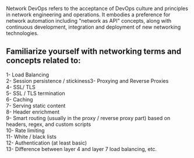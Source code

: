 Network DevOps refers to the acceptance of DevOps culture and principles in network engineering and operations. 
It embodies a preference for network automation including "network as API" concepts,
along with continuous development, integration and deployment of new networking technologies. <br>


## Familiarize yourself with networking terms and concepts related to:
1- Load Balancing <br>
2- Session persistence / stickiness3- Proxying and Reverse Proxies <br>
4- SSL/ TLS <br>
5- SSL / TLS termination <br>
6- Caching <br>
7- Serving static content <br>
8- Header enrichment <br>
9- Smart routing (usually in the proxy / reverse proxy part) based on headers, regex, and custom scripts <br>
10- Rate limiting <br>
11- White / black lists <br>
12- Authentication (at least basic) <br>
13- Difference between layer 4 and layer 7 load balancing, etc. <br>
